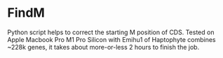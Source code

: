 # FindM
Python script helps to correct the starting M position of CDS. Tested on Apple Macbook Pro M1 Pro Silicon with Emihu1 of Haptophyte combines ~228k genes, it takes about more-or-less 2 hours to finish the job.
